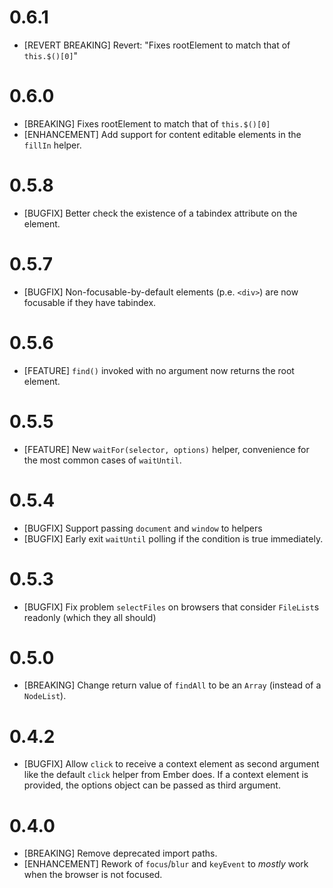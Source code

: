 # 0.6.1
- [REVERT BREAKING] Revert: "Fixes rootElement to match that of `this.$()[0]`"

# 0.6.0
- [BREAKING] Fixes rootElement to match that of `this.$()[0]`
- [ENHANCEMENT] Add support for content editable elements in the `fillIn` helper.

# 0.5.8
- [BUGFIX] Better check the existence of a tabindex attribute on the element.

# 0.5.7
- [BUGFIX] Non-focusable-by-default elements (p.e. `<div>`) are now focusable if they have tabindex.

# 0.5.6
- [FEATURE] `find()` invoked with no argument now returns the root element.

# 0.5.5
- [FEATURE] New `waitFor(selector, options)` helper, convenience for the most common cases of `waitUntil`.

# 0.5.4
- [BUGFIX] Support passing `document` and `window` to helpers
- [BUGFIX] Early exit `waitUntil` polling if the condition is true immediately.

# 0.5.3
- [BUGFIX] Fix problem `selectFiles` on browsers that consider `FileList`s readonly (which they all should)

# 0.5.0
- [BREAKING] Change return value of `findAll` to be an `Array` (instead of a `NodeList`).

# 0.4.2
-  [BUGFIX] Allow `click` to receive a context element as second argument like the
   default `click` helper from Ember does. If a context element is provided, the options object can be passed as third argument.
# 0.4.0
- [BREAKING] Remove deprecated import paths.
- [ENHANCEMENT] Rework of `focus`/`blur` and `keyEvent` to _mostly_ work when the browser is not
  focused.
